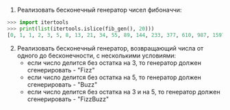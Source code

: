 1. Реализовать бесконечный генератор чисел фибоначчи:
```python
>>> import itertools
>>> print(list(itertools.islice(fib_gen(), 20)))
[0, 1, 1, 2, 3, 5, 8, 13, 21, 34, 55, 89, 144, 233, 377, 610, 987, 1597, 2584, 4181]
```

2. Реализовать бесконечный генератор, возвращающий числа от одного до бесконечности, с несколькими условиями: 
    * если число делится без остатка на 3, то генератор должен сгенерировать - "Fizz"
    * если число делится без остатка на 5, то генератор должен сгенерировать - "Buzz"
    * если число делится без остатка на 3 и на 5, то генератор должен сгенерировать - "FizzBuzz"
